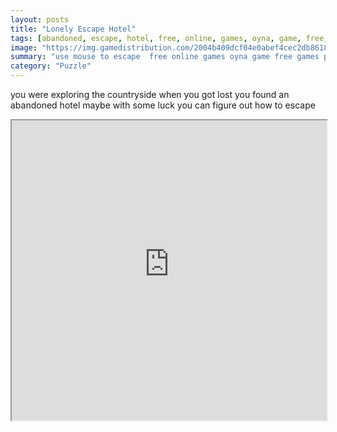 ```yaml
---
layout: posts
title: "Lonely Escape Hotel"
tags: [abandoned, escape, hotel, free, online, games, oyna, game, free, games, play, play, games]
image: "https://img.gamedistribution.com/2004b409dcf04e0abef4cec2db8618c1.jpg"
summary: "use mouse to escape  free online games oyna game free games play play games"
category: "Puzzle"
---
```


you were exploring the countryside when you got lost you found an abandoned hotel maybe with some luck you can figure out how to escape

<iframe width="100%" height="480px;" src="https://flash.gamedistribution.com?game=2004b409dcf04e0abef4cec2db8618c1"></iframe>